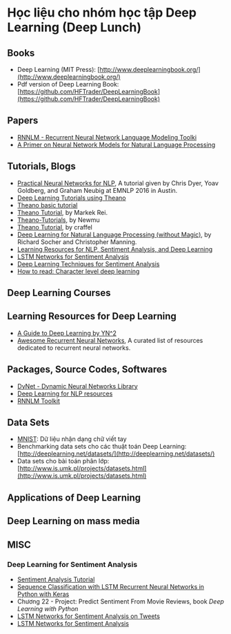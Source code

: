# Học liệu cho nhóm học tập Deep Learning (Deep Lunch)

## Books

- Deep Learning (MIT Press): [http://www.deeplearningbook.org/](http://www.deeplearningbook.org/)
- Pdf version of Deep Learning Book: [https://github.com/HFTrader/DeepLearningBook](https://github.com/HFTrader/DeepLearningBook)

## Papers

- [RNNLM - Recurrent Neural Network Language Modeling Toolki](http://www.fit.vutbr.cz/~imikolov/rnnlm/rnnlm-demo.pdf)
- [A Primer on Neural Network Models for Natural Language Processing](http://u.cs.biu.ac.il/~yogo/nnlp.pdf)

## Tutorials, Blogs

- [Practical Neural Networks for NLP](https://github.com/clab/dynet_tutorial_examples), A tutorial given by Chris Dyer, Yoav Goldberg, and Graham Neubig at EMNLP 2016 in Austin.
- [Deep Learning Tutorials using Theano](http://deeplearning.net/tutorial)
- [Theano basic tutorial](http://deeplearning.net/software/theano/tutorial)
- [Theano Tutorial](http://www.marekrei.com/blog/theano-tutorial), by Markek Rei.
- [Theano-Tutorials](https://github.com/Newmu/Theano-Tutorials), by Newmu
- [Theano Tutorial](https://github.com/craffel/theano-tutorial), by craffel
- [Deep Learning for Natural Language Processing (without Magic)](http://nlp.stanford.edu/courses/NAACL2013/), by Richard Socher and Christopher Manning.
- [Learning Resources for NLP, Sentiment Analysis, and Deep Learning](https://github.com/Lab41/sunny-side-up/wiki/Learning-Resources-for-NLP,-Sentiment-Analysis,-and-Deep-Learning)
- [LSTM Networks for Sentiment Analysis](http://deeplearning.net/tutorial/lstm.html)
- [Deep Learning Techniques for Sentiment Analysis](https://github.com/Lab41/sunny-side-up/wiki/Deep-Learning-Techniques-for-Sentiment-Analysis)
- [How to read: Character level deep learning](https://offbit.github.io/how-to-read/)

## Deep Learning Courses

## Learning Resources for Deep Learning

- [A Guide to Deep Learning by YN^2](http://yerevann.com/a-guide-to-deep-learning/)
- [Awesome Recurrent Neural Networks](https://github.com/kjw0612/awesome-rnn), A curated list of resources dedicated to recurrent neural networks.

## Packages, Source Codes, Softwares

- [DyNet - Dynamic Neural Networks Library](https://github.com/clab/dynet)
- [Deep Learning for NLP resources](https://github.com/andrewt3000/DL4NLP/blob/master/README.md)
- [RNNLM Toolkit](http://www.fit.vutbr.cz/~imikolov/rnnlm/)

## Data Sets

- [MNIST](http://yann.lecun.com/exdb/mnist/): Dữ liệu nhận dạng chữ viết tay
- Benchmarking data sets cho các thuật toán Deep Learning: [http://deeplearning.net/datasets/](http://deeplearning.net/datasets/)
- Data sets cho bài toán phân lớp: [http://www.is.umk.pl/projects/datasets.html](http://www.is.umk.pl/projects/datasets.html)

## Applications of Deep Learning

## Deep Learning on mass media

## MISC

### Deep Learning for Sentiment Analysis

- [Sentiment Analysis Tutorial](http://www.paddlepaddle.org/doc/demo/sentiment_analysis/sentiment_analysis.html)
- [Sequence Classification with LSTM Recurrent Neural Networks in Python with Keras](http://machinelearningmastery.com/sequence-classification-lstm-recurrent-neural-networks-python-keras/)
- Chương 22 - Project: Predict Sentiment From Movie Reviews, book *Deep Learning with Python*
- [LSTM Networks for Sentiment Analysis on Tweets](http://k8si.github.io/2016/01/28/lstm-networks-for-sentiment-analysis-on-tweets.html)
- [LSTM Networks for Sentiment Analysis](http://deeplearning.net/tutorial/lstm.html)
